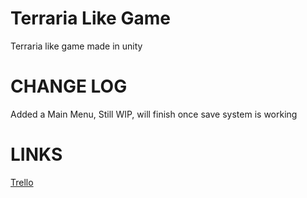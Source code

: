 # Terraria Like Game
Terraria like game made in unity

__CHANGE LOG__
==============

Added a Main Menu, Still WIP, will finish once save system is working


__LINKS__
=========

[Trello](https://trello.com/b/1oxoPiGj/terraria-like-game)
